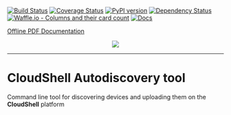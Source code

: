 [![Build Status](https://travis-ci.org/QualiSystems/cloudshell-autodiscovery-tool.svg?branch=master)](https://travis-ci.org/QualiSystems/cloudshell-autodiscovery-tool)
[![Coverage Status](https://coveralls.io/repos/github/QualiSystems/cloudshell-autodiscovery-tool/badge.svg?branch=master)](https://coveralls.io/github/QualiSystems/cloudshell-autodiscovery-tool?branch=master)
[![PyPI version](https://badge.fury.io/py/cloudshell-autodiscovery-tool.svg)](https://badge.fury.io/py/cloudshell-autodiscovery-tool)
[![Dependency Status](https://dependencyci.com/github/QualiSystems/cloudshell-autodiscovery/badge)](https://tidelift.com/subscriber/github/QualiSystems/repositories/cloudshell-autodiscovery)
[![Waffle.io - Columns and their card count](https://badge.waffle.io/QualiSystems/cloudshell-autodiscovery.svg?columns=all)](https://waffle.io/QualiSystems/cloudshell-autodiscovery)
[![Docs](https://readthedocs.org/projects/autodiscovery-tool/badge/?version=latest)](https://autodiscovery-tool.readthedocs.io/en/latest/)

<a href="docs/_build/pdf/cloudshell-autodiscovery.pdf">Offline PDF Documentation</a>
<p align="center">
<img src="https://github.com/QualiSystems/devguide_source/raw/master/logo.png"></img>
</p>

---

# CloudShell Autodiscovery tool

Command line tool for discovering devices and uploading them on the **CloudShell** platform
